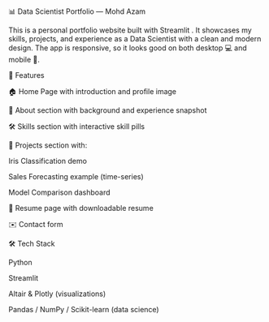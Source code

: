 📊 Data Scientist Portfolio — Mohd Azam

This is a personal portfolio website built with Streamlit
.
It showcases my skills, projects, and experience as a Data Scientist with a clean and modern design.
The app is responsive, so it looks good on both desktop 💻 and mobile 📱.

🚀 Features

🏠 Home Page with introduction and profile image

📖 About section with background and experience snapshot

🛠️ Skills section with interactive skill pills

📂 Projects section with:

Iris Classification demo

Sales Forecasting example (time-series)

Model Comparison dashboard

📑 Resume page with downloadable resume

✉️ Contact form

🛠️ Tech Stack

Python

Streamlit

Altair & Plotly (visualizations)

Pandas / NumPy / Scikit-learn (data science)




